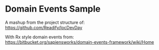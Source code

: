 Domain Events Sample
=======

A mashup from the project structure of:
https://github.com/Readify/IocDevDay

With Rx style domain events from:
https://bitbucket.org/sapiensworks/domain-events-framework/wiki/Home